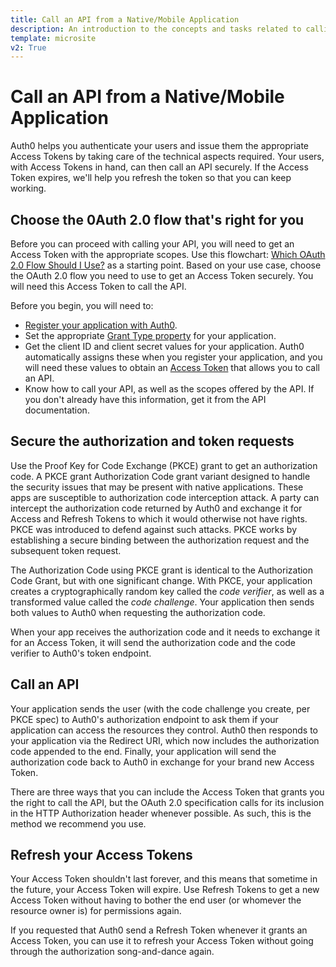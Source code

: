 ```yaml
---
title: Call an API from a Native/Mobile Application
description: An introduction to the concepts and tasks related to calling an API from a native/mobile application. 
template: microsite
v2: True
---
```


# Call an API from a Native/Mobile Application

Auth0 helps you authenticate your users and issue them the appropriate Access Tokens by taking care of the technical aspects required. Your users, with Access Tokens in hand, can then call an API securely. If the Access Token expires, we'll help you refresh the token so that you can keep working.

## Choose the 0Auth 2.0 flow that's right for you

Before you can proceed with calling your API, you will need to get an Access Token with the appropriate scopes. Use this flowchart: [Which OAuth 2.0 Flow Should I Use?](/api-auth/which-oauth-flow-to-use) as a starting point. Based on your use case, choose the OAuth 2.0 flow you need to use to get an Access Token securely. You will need this Access Token to call the API.

Before you begin, you will need to:

- [Register your application with Auth0](/applications/webapps). 
- Set the appropriate [Grant Type property](/applications/application-grant-types) for your application.
- Get the client ID and client secret values for your application. Auth0 automatically assigns these when you register your application, and you will need these values to obtain an [Access Token](/tokens/overview-access-tokens) that allows you to call an API.
- Know how to call your API, as well as the scopes offered by the API. If you don't already have this information, get it from the API documentation.

## Secure the authorization and token requests

Use the Proof Key for Code Exchange (PKCE) grant to get an authorization code. A PKCE grant Authorization Code grant variant designed to handle the security issues that may be present with native applications. These apps are susceptible to authorization code interception attack. A party can intercept the authorization code returned by Auth0 and exchange it for Access and Refresh Tokens to which it would otherwise not have rights. PKCE was introduced to defend against such attacks. PKCE works by establishing a secure binding between the authorization request and the subsequent token request.

The Authorization Code using PKCE grant is identical to the Authorization Code Grant, but with one significant change. With PKCE, your application creates a cryptographically random key called the *code verifier*, as well as a transformed value called the *code challenge*. Your application then sends both values to Auth0 when requesting the authorization code.

When your app receives the authorization code and it needs to exchange it for an Access Token, it will send the authorization code and the code verifier to Auth0's token endpoint.

## Call an API

Your application sends the user (with the code challenge you create, per PKCE spec) to Auth0's authorization endpoint to ask them if your application can access the resources they control. Auth0 then responds to your application via the Redirect URI, which now includes the authorization code appended to the end. Finally, your application will send the authorization code back to Auth0 in exchange for your brand new Access Token.

There are three ways that you can include the Access Token that grants you the right to call the API, but the OAuth 2.0 specification calls for its inclusion in the HTTP Authorization header whenever possible. As such, this is the method we recommend you use.

## Refresh your Access Tokens

Your Access Token shouldn't last forever, and this means that sometime in the future, your Access Token will expire.  Use Refresh Tokens to get a new Access Token without having to bother the end user (or whomever the resource owner is) for permissions again. 

If you requested that Auth0 send a Refresh Token whenever it grants an Access Token, you can use it to refresh your Access Token without going through the authorization song-and-dance again.



